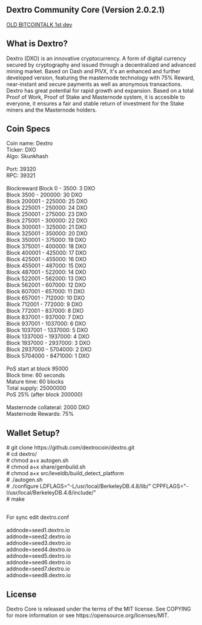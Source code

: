 <h2><strong>Dextro Community Core (Version 2.0.2.1)</strong></h2>

<a href="https://bitcointalk.org/index.php?topic=3366303.0">OLD BITCOINTALK 1st dev</a>

<h2><strong>What is Dextro?</strong></h2>

<p>
Dextro (DXO) is an innovative cryptocurrency. A form of digital currency secured by cryptography and issued through a decentralized and advanced mining market. Based on Dash and PIVX, it's an enhanced and further developed version, featuring the masternode technology with 75% Reward, near-instant and secure payments as well as anonymous transactions. Dextro has great potential for rapid growth and expansion. Based on a total Proof of Work, Proof of Stake and Masternode system, it is accesible to everyone, it ensures a fair and stable return of investment for the Stake miners and the Masternode holders.
</p>

<h2><strong>Coin Specs</strong></h2>
<p>
Coin name: Dextro<br />
Ticker: DXO<br />
Algo: Skunkhash<br />
<br />
Port: 39320<br />
RPC: 39321<br />
<br />
Blockreward
Block 0 - 3500: 3 DXO<br />
Block 3500 - 200000: 30 DXO <br />
Block 200001 - 225000: 25 DXO <br />
Block 225001 - 250000: 24 DXO <br />
Block 250001 - 275000: 23 DXO <br />
Block 275001 - 300000: 22 DXO <br />
Block 300001 - 325000: 21 DXO <br />
Block 325001 - 350000: 20 DXO <br />
Block 350001 - 375000: 19 DXO <br />
Block 375001 - 400000: 18 DXO <br />	  
Block 400001 - 425000: 17 DXO <br />   
Block 425001 - 455000: 16 DXO <br />
Block 455001 - 487000: 15 DXO <br />
Block 487001 - 522000: 14 DXO <br />
Block 522001 - 562000: 13 DXO <br />
Block 562001 - 607000: 12 DXO <br />
Block 607001 - 657000: 11 DXO <br />
Block 657001 - 712000: 10 DXO <br />
Block 712001 - 772000: 9 DXO <br />
Block 772001 - 837000: 8 DXO <br />
Block 837001 - 937000: 7 DXO <br />
Block 937001 - 1037000: 6 DXO <br />
Block 1037001 - 1337000: 5 DXO <br />
Block 1337000 - 1937000: 4 DXO <br />
Block 1937000 - 2937000: 3 DXO <br />
Block 2937000 - 5704000: 2 DXO <br />
Block 5704000 - 8471000: 1 DXO <br />
 
<br />
PoS start at block 95000<br />
Block time: 60 seconds<br />
Mature time: 60 blocks<br />
Total supply: 25000000<br />
PoS 25% (after block 200000)<br />

<br />
Masternode collateral: 2000 DXO<br />
Masternode Rewards: 75%<br />
</p>


<h2><strong>Wallet Setup?</strong></h2>
<p>
# git clone https://github.com/dextrocoin/dextro.git <br />
# cd dextro/ <br />
# chmod a+x autogen.sh <br />
# chmod a+x share/genbuild.sh <br />
# chmod a+x src/leveldb/build_detect_platform <br />
# ./autogen.sh <br />
# ./configure LDFLAGS="-L/usr/local/BerkeleyDB.4.8/lib/" CPPFLAGS="-I/usr/local/BerkeleyDB.4.8/include/" <br />
# make <br />
</p>
<br />
For sync edit dextro.conf <br />
<br />
addnode=seed1.dextro.io <br />
addnode=seed2.dextro.io <br />
addnode=seed3.dextro.io <br />
addnode=seed4.dextro.io <br />
addnode=seed5.dextro.io <br />
addnode=seed6.dextro.io <br />
addnode=seed7.dextro.io <br />
addnode=seed8.dextro.io <br />
</p>

<h2><strong>License</strong></h2>
<p>
Dextro Core is released under the terms of the MIT license. See COPYING for more information or see https://opensource.org/licenses/MIT.
 </p>
